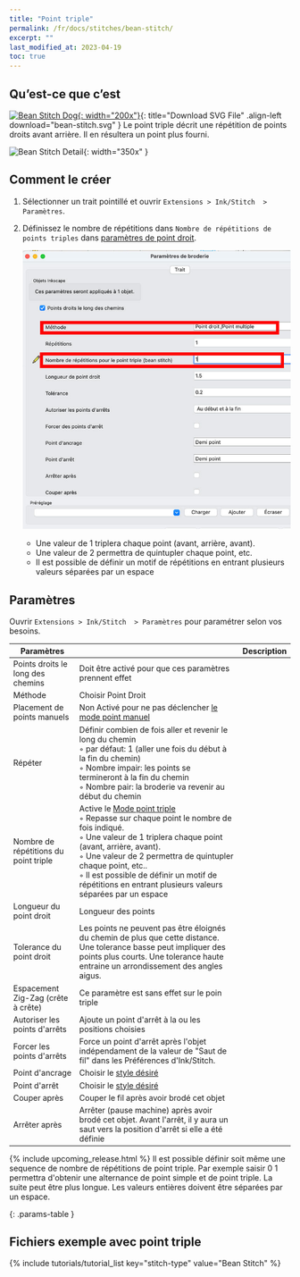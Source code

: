 ```yaml
---
title: "Point triple"
permalink: /fr/docs/stitches/bean-stitch/
excerpt: ""
last_modified_at: 2023-04-19
toc: true
---
```

## Qu’est-ce que c’est
[![Bean Stitch Dog](/assets/images/docs/bean-stitch-example.jpg){: width="200x"}](/assets/images/docs/bean-stitch.svg){: title="Download SVG File" .align-left download="bean-stitch.svg" }
Le point triple décrit une répétition de points droits avant arrière. Il en résultera un point plus fourni.

![Bean Stitch Detail](/assets/images/docs/bean-stitch-detail.jpg){: width="350x" }

## Comment le créer
1. Sélectionner un trait pointillé et ouvrir  `Extensions > Ink/Stitch  > Paramètres`.

2. Définissez le nombre de répétitions dans `Nombre de répétitions de points triples` dans [paramètres de point droit](/fr/docs/stitches/running-stitch).

   ![Bean Stitch Params](/assets/images/docs/fr/params-bean-stitch.jpg)

   * Une valeur de 1 triplera chaque point (avant, arrière, avant).
   * Une valeur de 2 permettra de quintupler chaque point, etc.
   * Il est possible de définir un motif de répétitions en entrant plusieurs valeurs séparées par un espace
  
## Paramètres

Ouvrir `Extensions > Ink/Stitch  > Paramètres` pour paramétrer selon vos besoins.

Paramètres||Description
---|--|---
Points droits le long des chemins |Doit être activé pour que ces paramètres prennent effet
Méthode                           |Choisir Point Droit
Placement de points manuels       |Non Activé pour ne pas déclencher [le mode point manuel](/fr/docs/stitches/manual-stitch/)
Répéter                           |Définir combien de fois aller et revenir le long du chemin<br />◦ par défaut: 1 (aller une fois du début à la fin du chemin)<br />◦ Nombre impair: les points se termineront à la fin du chemin<br />◦ Nombre pair: la broderie va revenir au début du chemin
Nombre de répétitions du point triple |Active le [Mode point triple](/fr/docs/stitches/bean-stitch/)<br />◦ Repasse sur chaque point le nombre de fois indiqué.<br />◦ Une valeur de 1 triplera chaque point (avant, arrière, avant).<br />◦ Une valeur de 2 permettra de quintupler chaque point, etc..<br />◦ Il est possible de définir un motif de répétitions en entrant plusieurs valeurs séparées par un espace
Longueur du point droit           |Longueur des points 
Tolerance du point droit          |Les points ne peuvent pas être éloignés du chemin de plus que cette distance. Une tolerance basse peut impliquer des points plus courts. Une tolerance haute entraine un arrondissement des angles aigus.
Espacement Zig-Zag (crête à crête)|Ce paramètre est sans effet sur le poin triple
Autoriser les points d'arrêts     |Ajoute un point d'arrêt à la ou les positions choisies
Forcer les points d'arrêts        |Force un point d'arrêt après l'objet indépendament de la valeur de "Saut de fil" dans les Préférences d'Ink/Stitch.
Point d'ancrage                  |Choisir le  [style désiré](/fr/docs/stitches/lock-stitches/)
Point d'arrêt                    |Choisir le  [style désiré](/fr/docs/stitches/lock-stitches/)
Couper après                      |Couper le fil après avoir brodé cet objet
Arrêter après                     |Arrêter (pause machine) après avoir brodé cet objet. Avant l'arrêt, il y aura un saut vers la position d'arrêt si elle a été définie

{% include upcoming_release.html %} 
Il est possible définir soit même une sequence de nombre de répétitions de point triple. Par exemple saisir 0 1 permettra d'obtenir une alternance de point simple et de point triple. La suite peut être plus longue. Les valeurs entières doivent être séparées par un espace.



{: .params-table }

## Fichiers exemple avec point triple
{% include tutorials/tutorial_list key="stitch-type" value="Bean Stitch" %}
